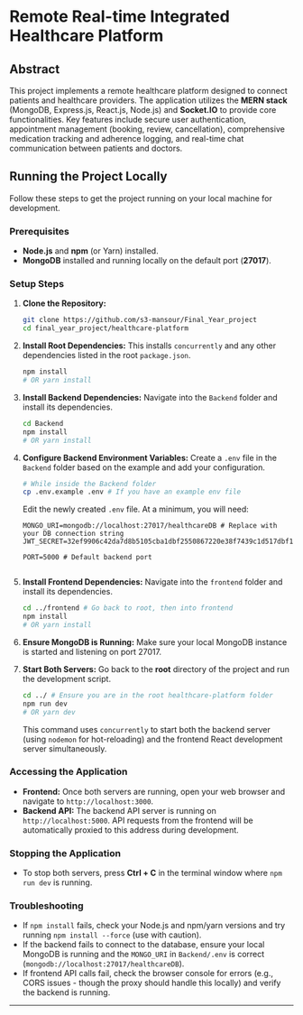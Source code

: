 # Remote Real-time Integrated Healthcare Platform

## Abstract

This project implements a remote healthcare platform designed to connect patients and healthcare providers. The application utilizes the **MERN stack** (MongoDB, Express.js, React.js, Node.js) and **Socket.IO** to provide core functionalities. Key features include secure user authentication, appointment management (booking, review, cancellation), comprehensive medication tracking and adherence logging, and real-time chat communication between patients and doctors.

## Running the Project Locally

Follow these steps to get the project running on your local machine for development.

### Prerequisites

*   **Node.js** and **npm** (or Yarn) installed.
*   **MongoDB** installed and running locally on the default port (**27017**).

### Setup Steps

1.  **Clone the Repository:**
    ```bash
    git clone https://github.com/s3-mansour/Final_Year_project
    cd final_year_project/healthcare-platform
    ```
    

2.  **Install Root Dependencies:**
    This installs `concurrently` and any other dependencies listed in the root `package.json`.
    ```bash
    npm install
    # OR yarn install
    ```

3.  **Install Backend Dependencies:**
    Navigate into the `Backend` folder and install its dependencies.
    ```bash
    cd Backend
    npm install
    # OR yarn install
    ```

4.  **Configure Backend Environment Variables:**
    Create a `.env` file in the `Backend` folder based on the example and add your configuration.
    ```bash
    # While inside the Backend folder
    cp .env.example .env # If you have an example env file
    ```
    Edit the newly created `.env` file. At a minimum, you will need:
    ```env
    MONGO_URI=mongodb://localhost:27017/healthcareDB # Replace with your DB connection string
    JWT_SECRET=32ef9906c42da7d8b5105cba1dbf2550867220e38f7439c1d517dbf1363e951cff97e12c6ab8404b00872803df7be06397096e4d47bf4f5cd837cdac93f2c831

    PORT=5000 # Default backend port
   
    ```
    

5.  **Install Frontend Dependencies:**
    Navigate into the `frontend` folder and install its dependencies.
    ```bash
    cd ../frontend # Go back to root, then into frontend
    npm install
    # OR yarn install
    ```

6.  **Ensure MongoDB is Running:**
    Make sure your local MongoDB instance is started and listening on port 27017.

7.  **Start Both Servers:**
    Go back to the **root** directory of the project and run the development script.
    ```bash
    cd ../ # Ensure you are in the root healthcare-platform folder
    npm run dev
    # OR yarn dev
    ```
    This command uses `concurrently` to start both the backend server (using `nodemon` for hot-reloading) and the frontend React development server simultaneously.

### Accessing the Application

*   **Frontend:** Once both servers are running, open your web browser and navigate to `http://localhost:3000`.
*   **Backend API:** The backend API server is running on `http://localhost:5000`. API requests from the frontend will be automatically proxied to this address during development.

### Stopping the Application

*   To stop both servers, press **Ctrl + C** in the terminal window where `npm run dev` is running.

### Troubleshooting

*   If `npm install` fails, check your Node.js and npm/yarn versions and try running `npm install --force` (use with caution).
*   If the backend fails to connect to the database, ensure your local MongoDB is running and the `MONGO_URI` in `Backend/.env` is correct (`mongodb://localhost:27017/healthcareDB`).
*   If frontend API calls fail, check the browser console for errors (e.g., CORS issues - though the proxy should handle this locally) and verify the backend is running.

---